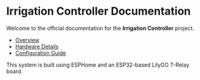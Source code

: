 # Irrigation Controller Documentation

Welcome to the official documentation for the **Irrigation Controller** project.

- [Overview](overview.md)
- [Hardware Details](hardware.md)
- [Configuration Guide](configuration.md)

This system is built using ESPHome and an ESP32-based LilyGO T-Relay board.
